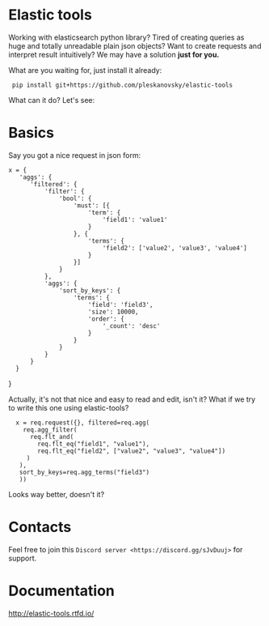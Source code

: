 Elastic tools
========================

Working with elasticsearch python library? Tired of creating queries as huge and totally unreadable plain json objects? Want to create
requests and interpret result intuitively? We may have a solution **just for you.**

What are you waiting for, just install it already:
     
     pip install git+https://github.com/pleskanovsky/elastic-tools
     
What can it do? Let's see:

Basics
========================
Say you got a nice request in json form:


    x = {
	   'aggs': {
		  'filtered': {
			  'filter': {
				  'bool': {
					  'must': [{
						  'term': {
							  'field1': 'value1'
						  }
					  }, {
						  'terms': {
							  'field2': ['value2', 'value3', 'value4']
						  }
					  }]
				  }
			  },
			  'aggs': {
				  'sort_by_keys': {
					  'terms': {
						  'field': 'field3',
						  'size': 10000,
						  'order': {
							  '_count': 'desc'
						  }
					  }
				  }
			  }
		  }
	  }
  }
  
  Actually, it's not that nice and easy to read and edit, isn't it? What if we try to write this one using elastic-tools?
  

  
      x = req.request({}, filtered=req.agg(
        req.agg_filter(
          req.flt_and(
            req.flt_eq("field1", "value1"),
            req.flt_eq("field2", ["value2", "value3", "value4"])
         )
       ),
       sort_by_keys=req.agg_terms("field3")
       ))
       
Looks way better, doesn't it?

Contacts
========================

Feel free to join this `Discord server <https://discord.gg/sJvDuuj>` for support.

Documentation
========================
http://elastic-tools.rtfd.io/
